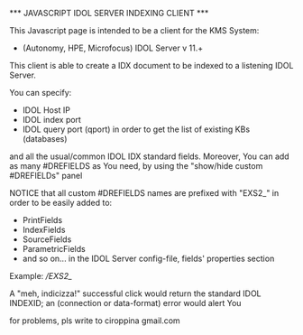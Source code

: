 *** JAVASCRIPT IDOL SERVER INDEXING CLIENT ***

This Javascript page is intended to be a client for the
KMS System:
- (Autonomy, HPE, Microfocus) IDOL Server v 11.+

This client is able to create a IDX document to be indexed 
to a listening IDOL Server.

You can specify:
- IDOL Host IP
- IDOL index port
- IDOL query port (qport) in order to get the list of existing 
  KBs (databases)

and all the usual/common IDOL IDX standard fields.
Moreover, You can add as many #DREFIELDS as You need,
by using the "show/hide custom #DREFIELDs" panel

NOTICE that all custom #DREFIELDS names are prefixed
with "EXS2_" in order to be easily added to:
- PrintFields
- IndexFields
- SourceFields
- ParametricFields
- and so on...
in the IDOL Server config-file, fields' properties section

Example: */EXS2_*

A "meh, indicizza!" successful click would return the standard
IDOL INDEXID; an (connection or data-format) error would alert You

for problems, pls write to ciroppina gmail.com
